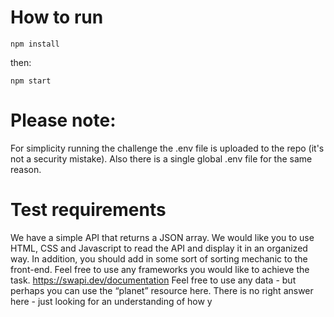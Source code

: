 # How to run

```npm install```

then:

```npm start```

# Please note:
For simplicity running the challenge the .env file is uploaded to the repo (it's not a security mistake). Also there is a single global .env file for the same reason.

# Test requirements

We have a simple API that returns a JSON array. We would like you to use HTML, CSS and
Javascript to read the API and display it in an organized way. In addition, you should add in
some sort of sorting mechanic to the front-end. Feel free to use any frameworks you would like
to achieve the task.
https://swapi.dev/documentation
Feel free to use any data - but perhaps you can use the “planet” resource here.
There is no right answer here - just looking for an understanding of how y